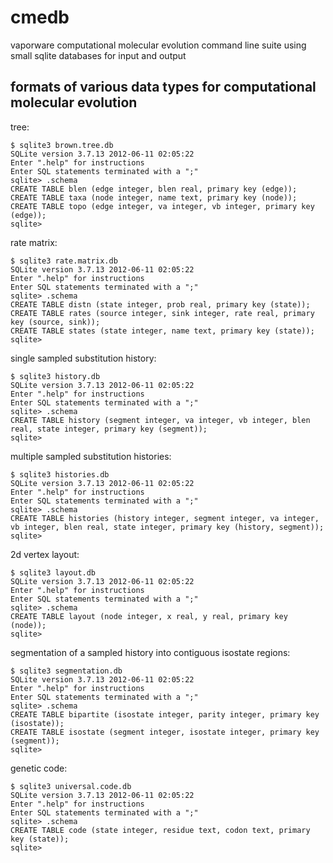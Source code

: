 cmedb
=====

vaporware computational molecular evolution command line suite
using small sqlite databases for input and output


formats of various data types for computational molecular evolution
-------------------------------------------------------------------

tree:

    $ sqlite3 brown.tree.db 
    SQLite version 3.7.13 2012-06-11 02:05:22
    Enter ".help" for instructions
    Enter SQL statements terminated with a ";"
    sqlite> .schema
    CREATE TABLE blen (edge integer, blen real, primary key (edge));
    CREATE TABLE taxa (node integer, name text, primary key (node));
    CREATE TABLE topo (edge integer, va integer, vb integer, primary key (edge));
    sqlite> 

rate matrix:

    $ sqlite3 rate.matrix.db
    SQLite version 3.7.13 2012-06-11 02:05:22
    Enter ".help" for instructions
    Enter SQL statements terminated with a ";"
    sqlite> .schema
    CREATE TABLE distn (state integer, prob real, primary key (state));
    CREATE TABLE rates (source integer, sink integer, rate real, primary key (source, sink));
    CREATE TABLE states (state integer, name text, primary key (state));
    sqlite> 

single sampled substitution history:

    $ sqlite3 history.db
    SQLite version 3.7.13 2012-06-11 02:05:22
    Enter ".help" for instructions
    Enter SQL statements terminated with a ";"
    sqlite> .schema
    CREATE TABLE history (segment integer, va integer, vb integer, blen real, state integer, primary key (segment));
    sqlite> 

multiple sampled substitution histories:

    $ sqlite3 histories.db 
    SQLite version 3.7.13 2012-06-11 02:05:22
    Enter ".help" for instructions
    Enter SQL statements terminated with a ";"
    sqlite> .schema
    CREATE TABLE histories (history integer, segment integer, va integer, vb integer, blen real, state integer, primary key (history, segment));
    sqlite> 

2d vertex layout:

    $ sqlite3 layout.db
    SQLite version 3.7.13 2012-06-11 02:05:22
    Enter ".help" for instructions
    Enter SQL statements terminated with a ";"
    sqlite> .schema
    CREATE TABLE layout (node integer, x real, y real, primary key (node));
    sqlite> 

segmentation of a sampled history into contiguous isostate regions:

    $ sqlite3 segmentation.db 
    SQLite version 3.7.13 2012-06-11 02:05:22
    Enter ".help" for instructions
    Enter SQL statements terminated with a ";"
    sqlite> .schema
    CREATE TABLE bipartite (isostate integer, parity integer, primary key (isostate));
    CREATE TABLE isostate (segment integer, isostate integer, primary key (segment));
    sqlite> 

genetic code:

    $ sqlite3 universal.code.db
    SQLite version 3.7.13 2012-06-11 02:05:22
    Enter ".help" for instructions
    Enter SQL statements terminated with a ";"
    sqlite> .schema
    CREATE TABLE code (state integer, residue text, codon text, primary key (state));
    sqlite> 

